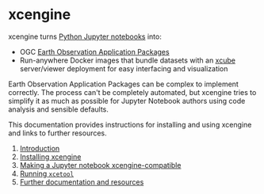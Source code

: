# xcengine

xcengine turns [Python Jupyter notebooks](https://jupyter.org/) into:

- OGC [Earth Observation Application
  Packages](https://docs.ogc.org/bp/20-089r1.html)
- Run-anywhere Docker images that bundle datasets with an
  [xcube](https://xcube.readthedocs.io/en/latest/) server/viewer deployment
  for easy interfacing and visualization

Earth Observation Application Packages can be complex to implement correctly.
The process can't be completely automated, but xcengine tries to simplify it
as much as possible for Jupyter Notebook authors using code analysis and
sensible defaults.

This documentation provides instructions for installing and using xcengine and
links to further resources.

1. [Introduction](intro.md)
2. [Installing xcengine](installing.md)
3. [Making a Jupyter notebook xcengine-compatible](notebook.md)
4. [Running `xcetool`](xcetool.md)
5. [Further documentation and resources](resources.md)
